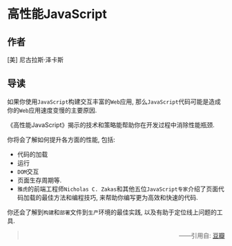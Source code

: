# 高性能JavaScript

## 作者

[美] 尼古拉斯·泽卡斯

## 导读

如果你使用`JavaScript`构建交互丰富的`Web`应用, 那么`JavaScript`代码可能是造成你的`Web`应用速度变慢的主要原因.

《高性能JavaScript》揭示的技术和策略能帮助你在开发过程中消除性能瓶颈.

你将会了解如何提升各方面的性能, 包括:

- 代码的加载
- 运行
- `DOM`交互
- 页面生存周期等.
- `雅虎`的前端工程师`Nicholas C. Zakas`和其他五位`JavaScript专家`介绍了页面代码加载的最佳方法和编程技巧, 来帮助你编写更为高效和快速的代码.

你还会了解到`构建`和`部署`文件到`生产`环境的最佳实践, 以及有助于定位线上问题的工具.

> <p style="text-align: right;">——引用自: <a href="https://book.douban.com">豆瓣</a></p>